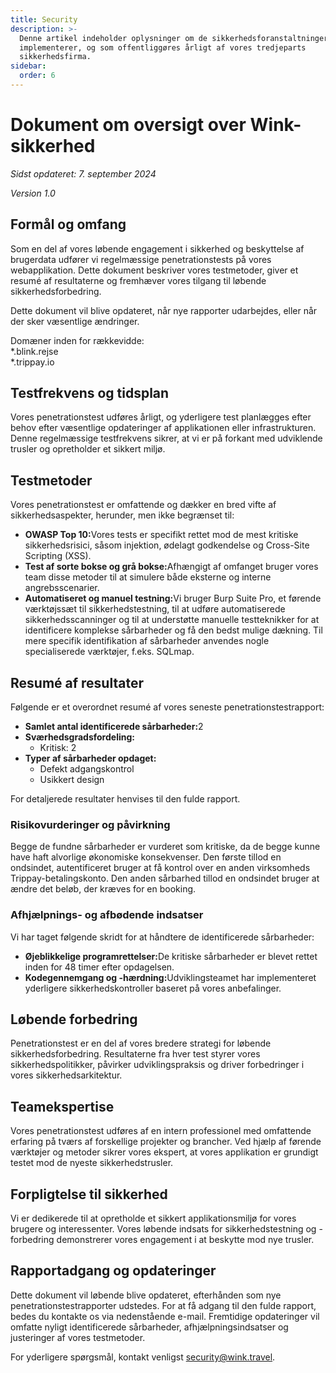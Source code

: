 ```yaml
---
title: Security
description: >-
  Denne artikel indeholder oplysninger om de sikkerhedsforanstaltninger, vi
  implementerer, og som offentliggøres årligt af vores tredjeparts
  sikkerhedsfirma.
sidebar:
  order: 6
---
```

# Dokument om oversigt over Wink-sikkerhed

*Sidst opdateret: 7. september 2024*

*Version 1.0*

## Formål og omfang

Som en del af vores løbende engagement i sikkerhed og beskyttelse af brugerdata udfører vi regelmæssige penetrationstests på vores webapplikation. Dette dokument beskriver vores testmetoder, giver et resumé af resultaterne og fremhæver vores tilgang til løbende sikkerhedsforbedring.

Dette dokument vil blive opdateret, når nye rapporter udarbejdes, eller når der sker væsentlige ændringer.

Domæner inden for rækkevidde:\
\*.blink.rejse\
\*.trippay.io

## Testfrekvens og tidsplan

Vores penetrationstest udføres årligt, og yderligere test planlægges efter behov efter væsentlige opdateringer af applikationen eller infrastrukturen. Denne regelmæssige testfrekvens sikrer, at vi er på forkant med udviklende trusler og opretholder et sikkert miljø.

## Testmetoder

Vores penetrationstest er omfattende og dækker en bred vifte af sikkerhedsaspekter, herunder, men ikke begrænset til:

* **OWASP Top 10:**&#x56;ores tests er specifikt rettet mod de mest kritiske sikkerhedsrisici, såsom injektion, ødelagt godkendelse og Cross-Site Scripting (XSS).
* **Test af sorte bokse og grå bokse:**&#x41;fhængigt af omfanget bruger vores team disse metoder til at simulere både eksterne og interne angrebsscenarier.
* **Automatiseret og manuel testning:**&#x56;i bruger Burp Suite Pro, et førende værktøjssæt til sikkerhedstestning, til at udføre automatiserede sikkerhedsscanninger og til at understøtte manuelle testteknikker for at identificere komplekse sårbarheder og få den bedst mulige dækning. Til mere specifik identifikation af sårbarheder anvendes nogle specialiserede værktøjer, f.eks. SQLmap.

## Resumé af resultater

Følgende er et overordnet resumé af vores seneste penetrationstestrapport:

* **Samlet antal identificerede sårbarheder:**&#x32;
* **Sværhedsgradsfordeling:**
  * Kritisk: 2
* **Typer af sårbarheder opdaget:**
  * Defekt adgangskontrol
  * Usikkert design

For detaljerede resultater henvises til den fulde rapport.

### Risikovurderinger og påvirkning

Begge de fundne sårbarheder er vurderet som kritiske, da de begge kunne have haft alvorlige økonomiske konsekvenser. Den første tillod en ondsindet, autentificeret bruger at få kontrol over en anden virksomheds Trippay-betalingskonto. Den anden sårbarhed tillod en ondsindet bruger at ændre det beløb, der kræves for en booking.

### Afhjælpnings- og afbødende indsatser

Vi har taget følgende skridt for at håndtere de identificerede sårbarheder:

* **Øjeblikkelige programrettelser:**&#x44;e kritiske sårbarheder er blevet rettet inden for 48 timer efter opdagelsen.
* **Kodegennemgang og -hærdning:**&#x55;dviklingsteamet har implementeret yderligere sikkerhedskontroller baseret på vores anbefalinger.

## Løbende forbedring

Penetrationstest er en del af vores bredere strategi for løbende sikkerhedsforbedring. Resultaterne fra hver test styrer vores sikkerhedspolitikker, påvirker udviklingspraksis og driver forbedringer i vores sikkerhedsarkitektur.

## Teamekspertise

Vores penetrationstest udføres af en intern professionel med omfattende erfaring på tværs af forskellige projekter og brancher. Ved hjælp af førende værktøjer og metoder sikrer vores ekspert, at vores applikation er grundigt testet mod de nyeste sikkerhedstrusler.

## Forpligtelse til sikkerhed

Vi er dedikerede til at opretholde et sikkert applikationsmiljø for vores brugere og interessenter. Vores løbende indsats for sikkerhedstestning og -forbedring demonstrerer vores engagement i at beskytte mod nye trusler.

## Rapportadgang og opdateringer

Dette dokument vil løbende blive opdateret, efterhånden som nye penetrationstestrapporter udstedes. For at få adgang til den fulde rapport, bedes du kontakte os via nedenstående e-mail. Fremtidige opdateringer vil omfatte nyligt identificerede sårbarheder, afhjælpningsindsatser og justeringer af vores testmetoder.

For yderligere spørgsmål, kontakt venligst security@wink.travel.

